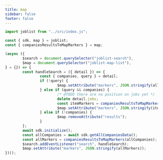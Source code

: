 ```yaml
---
title: map
sidebar: false
footer: false
---
```


```js
import joblist from "../src/index.js";
```

```js
const { sdk, map } = joblist;
const { companiesResultsToMapMarkers } = map;
```

```js
(async ({
		$search = document.querySelector("joblist-search"),
		$map = document.querySelector("joblist-map-list"),
} = {}) => {
		const handleSearch = ({ detail }) => {
				const { companies, query } = detail;
				if (!query) {
						$map.setAttribute("markers", JSON.stringify(allMarkers));
				} else if (query && companies) {
						/* @TODO there are no position on jobs yet */
						delete detail.jobs;
						const itemMarkers = companiesResultsToMapMarkers(companies);
						$map.setAttribute("markers", JSON.stringify(itemMarkers));
				} else if (!companies) {
						$map.removeAttribute("results");
				}
		};
		await sdk.initialize();
		const allCompanies = await sdk.getAllCompaniesData();
		const allMarkers = companiesResultsToMapMarkers(allCompanies);
		$search.addEventListener("search", handleSearch);
		$map.setAttribute("markers", JSON.stringify(allMarkers));
})();
```

<joblist-search></joblist-search>
<joblist-map-list latitude="" longitude="" zoom="3" origin="https://profiles.joblist.today/companies"></joblist-map-list>

